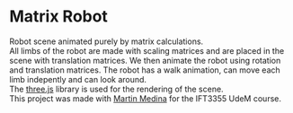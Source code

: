 # Matrix Robot
Robot scene animated purely by matrix calculations.  
All limbs of the robot are made with scaling matrices and are placed in the scene with translation matrices.
We then animate the robot using rotation and translation matrices.
The robot has a walk animation, can move each limb indepently and can look around.  
The [three.js](https://threejs.org/) library is used for the rendering of the scene.  
This project was made with [Martin Medina](https://github.com/medinammartin3) for the IFT3355 UdeM course.  
